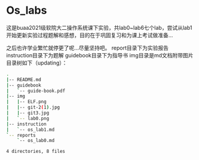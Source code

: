 # Os_labs
这是buaa2021级软院大二操作系统课下实验，共lab0~lab6七个lab，尝试从lab1开始更新实验过程题解和感想，目的在于巩固复习和为课上考试做准备...

之后也许学业繁忙就停更了呢...尽量坚持吧。
report目录下为实验报告
instruction目录下为题解
guidebook目录下为指导书
img目录是md文档附带图片
目录树如下（updating）：

```bash
.
|-- README.md
|-- guidebook
|   `-- guide-book.pdf
|-- img
|   |-- ELF.png
|   |-- git-2(1).jpg
|   |-- git3.jpg
|   `-- lab0.png
|-- instruction
|   `-- os_lab1.md
`-- reports
    `-- os_lab0.md

4 directories, 8 files
```